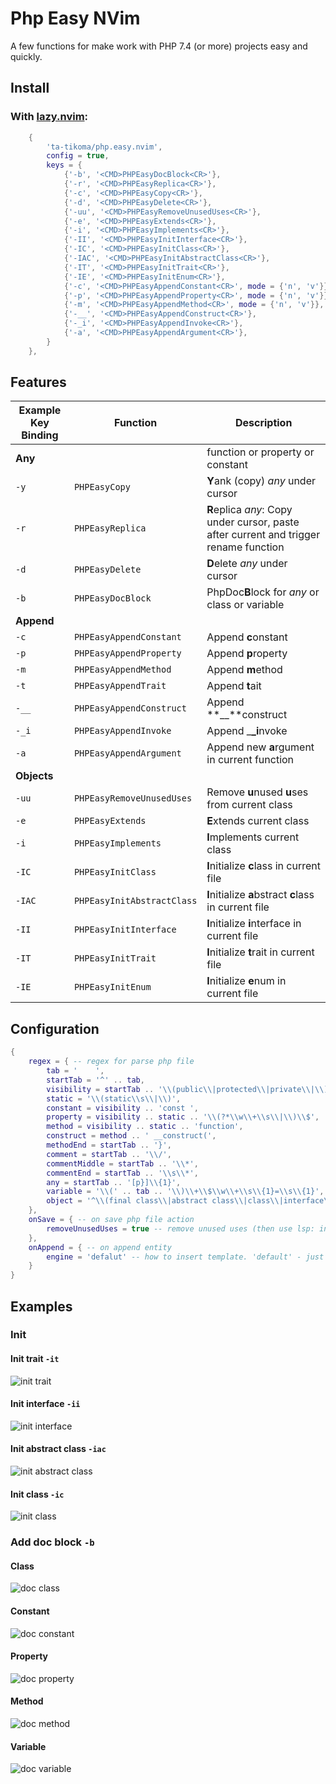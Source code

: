 # Php Easy NVim

A few functions for make work with PHP 7.4 (or more) projects easy and quickly.

## Install

### With [lazy.nvim](https://github.com/folke/lazy.nvim/): 
```lua
    {
        'ta-tikoma/php.easy.nvim',
        config = true,
        keys = {
            {'-b', '<CMD>PHPEasyDocBlock<CR>'},
            {'-r', '<CMD>PHPEasyReplica<CR>'},
            {'-c', '<CMD>PHPEasyCopy<CR>'},
            {'-d', '<CMD>PHPEasyDelete<CR>'},
            {'-uu', '<CMD>PHPEasyRemoveUnusedUses<CR>'},
            {'-e', '<CMD>PHPEasyExtends<CR>'},
            {'-i', '<CMD>PHPEasyImplements<CR>'},
            {'-II', '<CMD>PHPEasyInitInterface<CR>'},
            {'-IC', '<CMD>PHPEasyInitClass<CR>'},
            {'-IAC', '<CMD>PHPEasyInitAbstractClass<CR>'},
            {'-IT', '<CMD>PHPEasyInitTrait<CR>'},
            {'-IE', '<CMD>PHPEasyInitEnum<CR>'},
            {'-c', '<CMD>PHPEasyAppendConstant<CR>', mode = {'n', 'v'}},
            {'-p', '<CMD>PHPEasyAppendProperty<CR>', mode = {'n', 'v'}},
            {'-m', '<CMD>PHPEasyAppendMethod<CR>', mode = {'n', 'v'}},
            {'-__', '<CMD>PHPEasyAppendConstruct<CR>'},
            {'-_i', '<CMD>PHPEasyAppendInvoke<CR>'},
            {'-a', '<CMD>PHPEasyAppendArgument<CR>'},
        }
    },
```

## Features

| Example Key Binding | Function  | Description |
| --- | --- | --- |
| **Any**        |                            | function or property or constant |
| `-y`           | `PHPEasyCopy`              | **Y**ank (copy) *any* under cursor |
| `-r`           | `PHPEasyReplica`           | **R**eplica *any*: Copy under cursor, paste after current and trigger rename function |
| `-d`           | `PHPEasyDelete`            | **D**elete *any* under cursor |
| `-b`           | `PHPEasyDocBlock`          | PhpDoc**B**lock for *any* or class or variable |
| **Append**     | | |
| `-c`           | `PHPEasyAppendConstant`    | Append **c**onstant |
| `-p`           | `PHPEasyAppendProperty`    | Append **p**roperty |
| `-m`           | `PHPEasyAppendMethod`      | Append **m**ethod |
| `-t`           | `PHPEasyAppendTrait`       | Append **t**ait |
| `-__`          | `PHPEasyAppendConstruct`   | Append **__**construct |
| `-_i`          | `PHPEasyAppendInvoke`      | Append _**_i**nvoke |
| `-a`           | `PHPEasyAppendArgument`    | Append new **a**rgument in current function |
| **Objects**    | | |
| `-uu`          | `PHPEasyRemoveUnusedUses` | Remove **u**nused **u**ses from current class |
| `-e`           | `PHPEasyExtends`           | **E**xtends current class |
| `-i`           | `PHPEasyImplements`        | **I**mplements current class |
| `-IC`          | `PHPEasyInitClass`         | **I**nitialize **c**lass in current file |
| `-IAC`         | `PHPEasyInitAbstractClass` | **I**nitialize **a**bstract **c**lass in current file |
| `-II`          | `PHPEasyInitInterface`     | **I**nitialize **i**nterface in current file |
| `-IT`          | `PHPEasyInitTrait`         | **I**nitialize **t**rait in current file |
| `-IE`          | `PHPEasyInitEnum`          | **I**nitialize **e**num in current file |

## Configuration

```lua
{
    regex = { -- regex for parse php file
        tab = '    ',
        startTab = '^' .. tab,
        visibility = startTab .. '\\(public\\|protected\\|private\\|\\)\\s\\{1}',
        static = '\\(static\\s\\|\\)',
        constant = visibility .. 'const ',
        property = visibility .. static .. '\\(?*\\w\\+\\s\\|\\)\\$',
        method = visibility .. static .. 'function',
        construct = method .. ' __construct(',
        methodEnd = startTab .. '}',
        comment = startTab .. '\\/',
        commentMiddle = startTab .. '\\*',
        commentEnd = startTab .. '\\s\\*',
        any = startTab .. '[p}]\\{1}',
        variable = '\\(' .. tab .. '\\)\\+\\$\\w\\+\\s\\{1}=\\s\\{1}',
        object = '^\\(final class\\|abstract class\\|class\\|interface\\|trait\\|enum\\)\\s\\{1}',
    },
    onSave = { -- on save php file action
        removeUnusedUses = true -- remove unused uses (then use lsp: intelephense)
    },
    onAppend = { -- on append entity
        engine = 'defalut' -- how to insert template. 'default' - just string, 'LuaSinp' - via 'L3MON4D3/LuaSnip'
    }
}

```

## Examples

### Init

#### Init trait `-it`
![init trait](https://raw.githubusercontent.com/ta-tikoma/php.easy.vim/with-examples/example/init/trait.gif)

#### Init interface `-ii`
![init interface](https://raw.githubusercontent.com/ta-tikoma/php.easy.vim/with-examples/example/init/interface.gif)

#### Init abstract class `-iac`
![init abstract class](https://raw.githubusercontent.com/ta-tikoma/php.easy.vim/with-examples/example/init/abstract-class.gif)

#### Init class `-ic`
![init class](https://raw.githubusercontent.com/ta-tikoma/php.easy.vim/with-examples/example/init/class.gif)

### Add doc block `-b`

#### Class
![doc class](https://raw.githubusercontent.com/ta-tikoma/php.easy.vim/with-examples/example/doc/class.gif)

#### Constant
![doc constant](https://raw.githubusercontent.com/ta-tikoma/php.easy.vim/with-examples/example/doc/constant.gif)

#### Property
![doc property](https://raw.githubusercontent.com/ta-tikoma/php.easy.vim/with-examples/example/doc/property.gif)

#### Method
![doc method](https://raw.githubusercontent.com/ta-tikoma/php.easy.vim/with-examples/example/doc/method.gif)

#### Variable
![doc variable](https://raw.githubusercontent.com/ta-tikoma/php.easy.vim/with-examples/example/doc/variable.gif)
